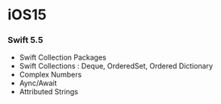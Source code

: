 # iOS15

### Swift 5.5

- Swift Collection Packages
- Swift Collections : Deque, OrderedSet, Ordered Dictionary
- Complex Numbers
- Aync/Await
- Attributed Strings







